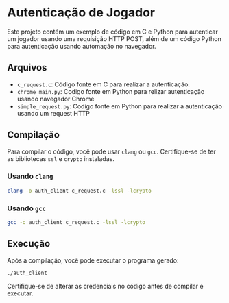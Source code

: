 # Autenticação de Jogador

Este projeto contém um exemplo de código em C e Python para autenticar um jogador usando uma requisição HTTP POST, além de um código Python para autenticação usando automação no navegador.

## Arquivos

- `c_request.c`: Código fonte em C para realizar a autenticação.
- `chrome_main.py`: Codigo fonte em Python para relizar autenticação usando navegador Chrome
- `simple_request.py`: Codigo fonte em Python para realizar a autenticação usando um request HTTP

## Compilação

Para compilar o código, você pode usar `clang` ou `gcc`. Certifique-se de ter as bibliotecas `ssl` e `crypto` instaladas.

### Usando `clang`

```sh
clang -o auth_client c_request.c -lssl -lcrypto
```

### Usando `gcc`

```sh
gcc -o auth_client c_request.c -lssl -lcrypto
```

## Execução

Após a compilação, você pode executar o programa gerado:

```sh
./auth_client
```

Certifique-se de alterar as credenciais no código antes de compilar e executar.